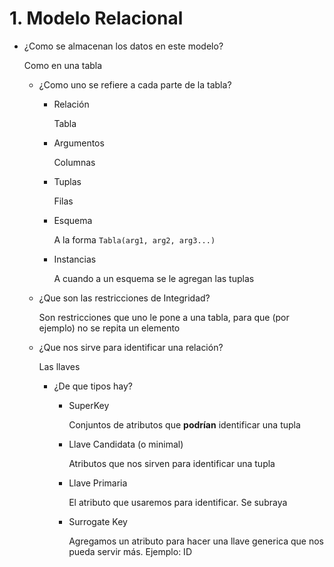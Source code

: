 # 1. Modelo Relacional

- ¿Como se almacenan los datos en este modelo?
    
    Como en una tabla
    
    - ¿Como uno se refiere a cada parte de la tabla?
        - Relación
            
            Tabla
            
        - Argumentos
            
            Columnas
            
        - Tuplas
            
            Filas
            
        - Esquema
            
            A la forma `Tabla(arg1, arg2, arg3...)`
            
        - Instancias
            
            A cuando a un esquema se le agregan las tuplas
            
    - ¿Que son las restricciones de Integridad?
        
        Son restricciones que uno le pone a una tabla, para que (por ejemplo) no se repita un elemento
        
    - ¿Que nos sirve para identificar una relación?
        
        Las llaves
        
        - ¿De que tipos hay?
            - SuperKey
                
                Conjuntos de atributos que **podrían** identificar una tupla
                
            - Llave Candidata (o minimal)
                
                Atributos que nos sirven para identificar una tupla
                
            - Llave Primaria
                
                El atributo que usaremos para identificar. Se subraya
                
            - Surrogate Key
                
                Agregamos un atributo para hacer una llave generica que nos pueda servir más. Ejemplo: ID